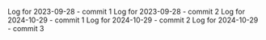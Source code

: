 Log for 2023-09-28 - commit 1
Log for 2023-09-28 - commit 2
Log for 2024-10-29 - commit 1
Log for 2024-10-29 - commit 2
Log for 2024-10-29 - commit 3
